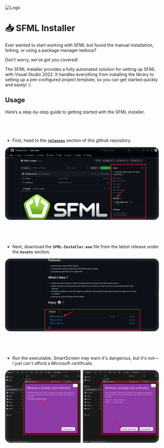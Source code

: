 
![Logo](https://www.sfml-dev.org/download/goodies/sfml-logo-big.png)

#

# 📥 SFML Installer
Ever wanted to start working with SFML but found the manual installation, linking, or using a package manager tedious?

Don’t worry, we’ve got you covered!

The SFML Installer provides a fully automated solution for setting up SFML with Visual Studio 2022. It handles everything from installing the library to setting up a pre-configured project template, so you can get started quickly and easily! :)

## Usage

Here’s a step-by-step guide to getting started with the SFML installer.

&nbsp;

&nbsp;

- First, head to the [**`releases`**](https://github.com/SHARKgamestudio/SFML-Installer/releases) section of this github repository.

![Screenshot](https://raw.githubusercontent.com/SHARKgamestudio/SFML-Installer/refs/heads/main/_Github/Tutorial0.png)

&nbsp;

&nbsp;

- Next, download the **`SFML-Installer.exe`** file from the latest release under the **`Assets`** section.

![Screenshot](https://raw.githubusercontent.com/SHARKgamestudio/SFML-Installer/refs/heads/main/_Github/Tutorial1.png)

&nbsp;

&nbsp;

- Run the executable. SmartScreen may warn it's dangerous, but it's not—I just can't afford a Microsoft certificate.

![Screenshot](https://raw.githubusercontent.com/SHARKgamestudio/SFML-Installer/refs/heads/main/_Github/Tutorial2.png)
